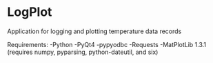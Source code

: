 LogPlot
=======

Application for logging and plotting temperature data records

Requirements:
-Python
-PyQt4
-pypyodbc
-Requests
-MatPlotLib 1.3.1 (requires numpy, pyparsing, python-dateutil, and six)
